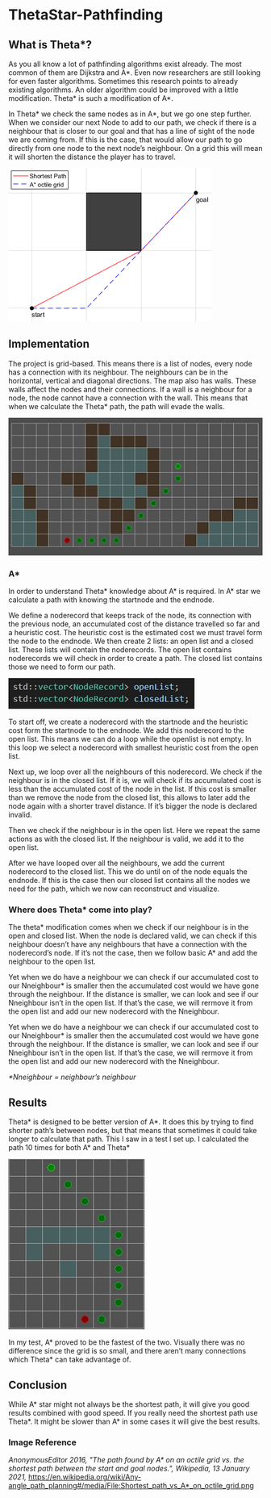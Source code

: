 # ThetaStar-Pathfinding
## What is Theta*?

As you all know a lot of pathfinding algorithms exist already. The most common of them are Dijkstra and A*. Even now researchers are still looking for even faster algorithms.  Sometimes this research points to already existing algorithms. An older algorithm could be improved with a little modification. Theta* is such a modification of A*.

In Theta* we check the same nodes as in A*, but we go one step further. When we consider our next Node to add to our path, we check if there is a neighbour that is closer to our goal and that has a line of sight of the node we are coming from. If this is the case, that would allow our path to go directly from one node to the next node’s neighbour. On a grid this will mean it will shorten the distance the player has to travel.

![Theta* example](thetastar.png)

## Implementation

The project is grid-based. This means there is a list of nodes, every node has a connection with its neighbour. The neighbours can be in the horizontal, vertical and diagonal directions. The map also has walls. These walls affect the nodes and their connections. If a wall is a neighbour for a node, the node cannot have a connection with the wall. This means that when we calculate the Theta* path, the path will evade the walls.

![Grid](Grid.JPG)

### A*
In order to understand Theta* knowledge about A* is required. In A* star we calculate a path with knowing the startnode and the endnode.

We define a noderecord that keeps track of the node, its connection with the previous node, an accumulated cost of the distance travelled so far and a heuristic cost. The heuristic cost is the estimated cost we must travel form the node to the endnode. We then create 2 lists: an open list and a closed list. These lists will contain the noderecords. The open list contains noderecords we will check in order to create a path. The closed list contains those we need to form our path.

![Lists](lists.JPG)

To start off, we create a noderecord with the startnode and the heuristic cost form the startnode to the endnode. We add this noderecord to the open list. This means we can do a loop while the openlist is not empty. In this loop we select a noderecord with smallest heuristic cost from the open list.

Next up, we loop over all the neighbours of this noderecord. We check if the neighbour is in the closed list. If it is, we will check if its accumulated cost is less than the accumulated cost of the node in the list. If this cost is smaller than we remove the node from the closed list, this allows to later add the node again with a shorter travel distance. If it’s bigger the node is declared invalid.

Then we check if the neighbour is in the open list. Here we repeat the same actions as with the closed list. If the neighbour is valid, we add it to the open list.

After we have looped over all the neighbours, we add the current noderecord to the closed list. This we do until on of the node equals the endnode. If this is the case then our closed list contains all the nodes we need for the path, which we now can reconstruct and visualize.

### Where does Theta* come into play?

The theta* modification comes when we check if our neighbour is in the open and closed list. When the node is declared valid, we can check if this neighbour doesn’t have any neighbours that have a connection with the noderecord’s node. If it’s not the case, then we follow basic A* and add the neighbour to the open list.

Yet when we do have a neighbour we can check if our accumulated cost to our Nneighbour* is smaller then the accumulated cost would we have gone through the neighbour. If the distance is smaller, we can look and see if our Nneighbour isn’t in the open list. If that’s the case, we will rermove it from the open list and add our new noderecord with the Nneighbour.

Yet when we do have a neighbour we can check if our accumulated cost to our Nneighbour* is smaller then the accumulated cost would we have gone through the neighbour. If the distance is smaller, we can look and see if our Nneighbour isn’t in the open list. If that’s the case, we will rermove it from the open list and add our new noderecord with the Nneighbour.

_*Nneighbour = neighbour’s neighbour_

## Results

Theta* is designed to be better version of A*. It does this by trying to find shorter path’s between nodes, but that means that sometimes it could take longer to calculate that path. This I saw in a test I set up. I calculated the path 10 times for both A* and Theta*

![Test environment](test.JPG)

In my test, A* proved to be the fastest of the two. Visually there was no difference since the grid is so small, and there aren’t many connections which Theta* can take advantage of.

## Conclusion
While A* star might not always be the shortest path, it will give you good results combined with good speed. If you really need the shortest path use Theta*. It might be slower than A* in some cases it will give the best results.


### Image Reference

_AnonymousEditor 2016, "The path found by A* on an octile grid vs. the shortest path between the start and goal nodes.", Wikipedia, 13 January 2021,_ <https://en.wikipedia.org/wiki/Any-angle_path_planning#/media/File:Shortest_path_vs_A*_on_octile_grid.png>

